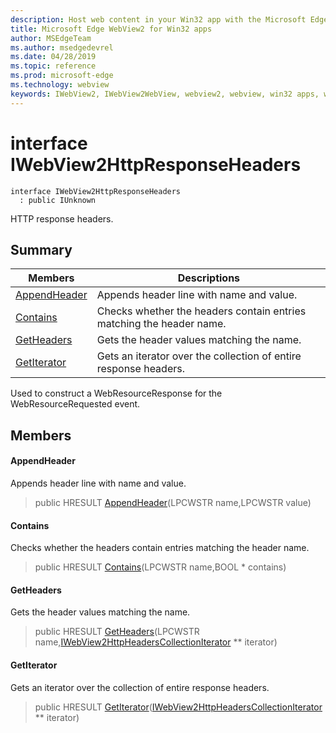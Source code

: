 ```yaml
---
description: Host web content in your Win32 app with the Microsoft Edge WebView2 control
title: Microsoft Edge WebView2 for Win32 apps
author: MSEdgeTeam
ms.author: msedgedevrel
ms.date: 04/28/2019
ms.topic: reference
ms.prod: microsoft-edge
ms.technology: webview
keywords: IWebView2, IWebView2WebView, webview2, webview, win32 apps, win32, edge
---
```


# interface IWebView2HttpResponseHeaders 

```
interface IWebView2HttpResponseHeaders
  : public IUnknown
```

HTTP response headers.

## Summary

 Members                        | Descriptions
--------------------------------|---------------------------------------------
[AppendHeader](#appendheader) | Appends header line with name and value.
[Contains](#contains) | Checks whether the headers contain entries matching the header name.
[GetHeaders](#getheaders) | Gets the header values matching the name.
[GetIterator](#getiterator) | Gets an iterator over the collection of entire response headers.

Used to construct a WebResourceResponse for the WebResourceRequested event.

## Members

#### AppendHeader 

Appends header line with name and value.

> public HRESULT [AppendHeader](#interface_i_web_view2_http_response_headers_1a53d7c9d79912d1582fe4f474ccc91438)(LPCWSTR name,LPCWSTR value)

#### Contains 

Checks whether the headers contain entries matching the header name.

> public HRESULT [Contains](#interface_i_web_view2_http_response_headers_1af1b5304689ac83a5ce2291dbbe6d938f)(LPCWSTR name,BOOL * contains)

#### GetHeaders 

Gets the header values matching the name.

> public HRESULT [GetHeaders](#interface_i_web_view2_http_response_headers_1abe2e755105dbe5e596a67ae546cc9621)(LPCWSTR name,[IWebView2HttpHeadersCollectionIterator](IWebView2HttpHeadersCollectionIterator.md#interface_i_web_view2_http_headers_collection_iterator) ** iterator)

#### GetIterator 

Gets an iterator over the collection of entire response headers.

> public HRESULT [GetIterator](#interface_i_web_view2_http_response_headers_1aa7b7d316138e4a19da829443d10be581)([IWebView2HttpHeadersCollectionIterator](IWebView2HttpHeadersCollectionIterator.md#interface_i_web_view2_http_headers_collection_iterator) ** iterator)

